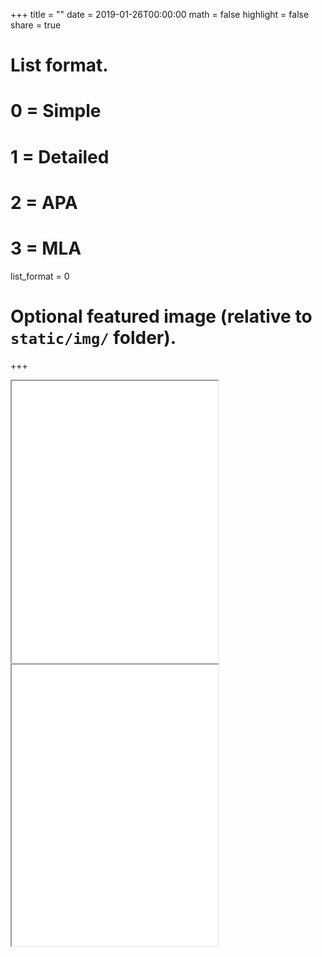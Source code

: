 +++
title = ""
date = 2019-01-26T00:00:00
math = false
highlight = false
share = true

# List format.
#   0 = Simple
#   1 = Detailed
#   2 = APA
#   3 = MLA
list_format = 0

# Optional featured image (relative to `static/img/` folder).
+++

<iframe src="/bcard_cn.html" width="330", height = "450"></iframe>
<iframe src="/bcard.html" width="330", height = "450"></iframe>
